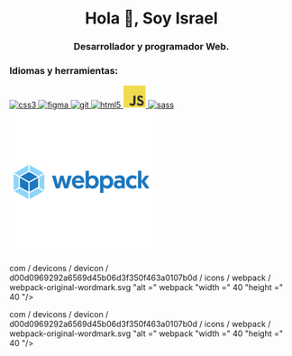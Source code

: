 <h1 align = "center"> Hola 👋, Soy Israel </h1>
<h3 align = "center"> Desarrollador y programador Web. </h3>


<h3 align = "left"> Idiomas y herramientas: </h3>
<p align = "left"> <a href="https://www.w3schools.com/css/" target="_blank"> <img src = "https://raw.githubusercontent.com/devicons/devicon /master/icons/css3/css3-original-wordmark.svg "alt =" css3 "width =" 40 "height =" 40 "/> </a> <a href =" https://www.figma.com / "target =" _ blank "> <img src =" https://www.vectorlogo.zone/logos/figma/figma-icon.svg "alt =" figma "width =" 40 "height =" 40 "/> </a> <a href="https://git-scm.com/" target="_blank"> <img src = "https://www.vectorlogo.zone/logos/git-scm/git-scm -icon.svg "alt =" git "ancho =" 40 "alto ="40 "/> </a> <a href="https://www.w3.org/html/" target="_blank"> <img src =" https://raw.githubusercontent.com/devicons/devicon /master/icons/html5/html5-original-wordmark.svg "alt =" html5 "width =" 40 "height =" 40 "/> </a> <a href =" https://developer.mozilla.org / en-US / docs / Web / JavaScript "target =" _ blank "> <img src =" https://raw.githubusercontent.com/devicons/devicon/master/icons/javascript/javascript-original.svg "alt = "javascript" width = "40" height = "40" /> </a> <a href="https://sass-lang.com" target="_blank"> <img src = "https: // raw .githubusercontent.com / devicons / devicon / master / icons / sass / sass-original.svg "alt =" sass "width =" 40 "height =" 40 "/> </a> <a href =" https: // webpack. js.org "target =" _ blank "> <img src =" https://raw.githubusercontent.com/devicons/devicon/d00d0969292a6569d45b06d3f350f463a0107b0d/icons/webpack/webpack-original-wordmark.svg "alt =" webpack "width "40" altura = "40" /> </a> </p>com / devicons / devicon / d00d0969292a6569d45b06d3f350f463a0107b0d / icons / webpack / webpack-original-wordmark.svg "alt =" webpack "width =" 40 "height =" 40 "/> </a> </p>com / devicons / devicon / d00d0969292a6569d45b06d3f350f463a0107b0d / icons / webpack / webpack-original-wordmark.svg "alt =" webpack "width =" 40 "height =" 40 "/> </a> </p>
